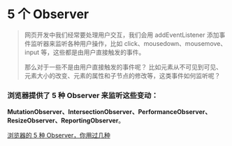 # 5 个 Observer

> 网页开发中我们经常要处理用户交互，我们会用 addEventListener 添加事件监听器来监听各种用户操作，比如 click、mousedown、mousemove、input 等，这些都是由用户直接触发的事件。
>
> 那么对于一些不是由用户直接触发的事件呢？
> 比如元素从不可见到可见、元素大小的改变、元素的属性和子节点的修改等，这类事件如何监听呢？

### 浏览器提供了 5 种 Observer 来监听这些变动：

**MutationObserver、IntersectionObserver、PerformanceObserver、ResizeObserver、ReportingObserver**。

[浏览器的 5 种 Observer，你用过几种](https://juejin.cn/post/7064557881492209678)
